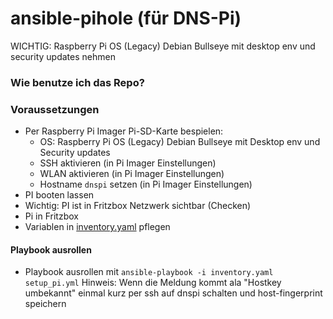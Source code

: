 # ansible-pihole (für DNS-Pi)

WICHTIG: Raspberry Pi OS (Legacy) Debian Bullseye mit desktop env und security updates nehmen

### Wie benutze ich das Repo?

### Voraussetzungen
- Per Raspberry Pi Imager Pi-SD-Karte bespielen:
  - OS: Raspberry Pi OS (Legacy) Debian Bullseye mit Desktop env und Security updates
  - SSH aktivieren (in Pi Imager Einstellungen)
  - WLAN aktivieren (in Pi Imager Einstellungen)
  - Hostname `dnspi` setzen (in Pi Imager Einstellungen)
- PI booten lassen
- Wichtig: PI ist in Fritzbox Netzwerk sichtbar (Checken)
- Pi in Fritzbox
- Variablen in [inventory.yaml](inventory.yaml) pflegen

#### Playbook ausrollen
- Playbook ausrollen mit `ansible-playbook -i inventory.yaml setup_pi.yml` 
Hinweis: Wenn die Meldung kommt ala "Hostkey umbekannt" einmal kurz per ssh auf dnspi schalten und host-fingerprint speichern
